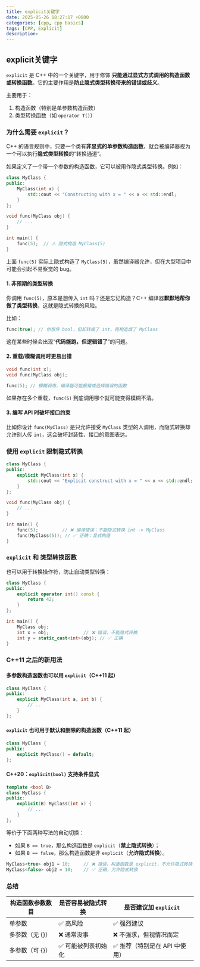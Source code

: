 ```yaml
---
title: explicit关键字
date: 2025-05-26 18:27:17 +0800
categories: [cpp, cpp basics]
tags: [CPP, Explicit]
description: 
---
```

## explicit关键字

`explicit` 是 C++ 中的一个关键字，用于修饰 **只能通过显式方式调用的构造函数或转换函数**。它的主要作用是**防止隐式类型转换带来的错误或歧义**。

主要用于：

1. 构造函数（特别是单参数构造函数）
2. 类型转换函数（如 `operator T()`）

### 为什么需要 `explicit`？

C++ 的语言规则中，只要一个类有**非显式的单参数构造函数**，就会被编译器视为一个可以执行**隐式类型转换**的“转换通道”。

如果定义了一个带一个参数的构造函数，它可以被用作隐式类型转换。例如：

```cpp
class MyClass {
public:
    MyClass(int x) {
        std::cout << "Constructing with x = " << x << std::endl;
    }
};

void func(MyClass obj) {
    // ...
}

int main() {
    func(5);  // ⚠️ 隐式构造 MyClass(5)
}
```

上面 `func(5)` 实际上隐式构造了 `MyClass(5)`，虽然编译器允许，但在大型项目中可能会引起不易察觉的 bug。

#### 1. **非预期的类型转换**

你调用 `func(5)`，原本是想传入 `int` 吗？还是忘记构造？C++ 编译器**默默地帮你做了类型转换**，这就是隐式转换的风险。

比如：

```cpp
func(true); // 你想传 bool，但却转成了 int，再构造成了 MyClass
```

这在某些时候会出现“**代码能跑，但逻辑错了**”的问题。

#### 2. **重载/模糊调用时更易出错**

```cpp
void func(int x);
void func(MyClass obj);

func(5); // 模糊调用，编译器可能报错或选择错误的函数
```

如果存在多个重载，`func(5)` 到底调用哪个就可能变得模糊不清。

#### 3. **编写 API 时破坏接口约束**

比如你设计 `func(MyClass)` 是只允许接受 `MyClass` 类型的人调用，而隐式转换却允许别人传 `int`，这会破坏封装性、接口的意图表达。

### 使用 `explicit` 限制隐式转换

```cpp
class MyClass {
public:
    explicit MyClass(int x) {
        std::cout << "Explicit construct with x = " << x << std::endl;
    }
};

void func(MyClass obj) {
    // ...
}

int main() {
    func(5);         // ❌ 编译错误：不能隐式转换 int -> MyClass
    func(MyClass(5)); // ✅ 正确：显式构造
}
```

###  `explicit` 和 类型转换函数

也可以用于转换操作符，防止自动类型转换：

```cpp
class MyClass {
public:
    explicit operator int() const {
        return 42;
    }
};

int main() {
    MyClass obj;
    int x = obj;             // ❌ 错误，不能隐式转换
    int y = static_cast<int>(obj); // ✅ 正确
}
```

### C++11 之后的新用法

#### 多参数构造函数也可以用 `explicit`（C++11 起）

```cpp
class MyClass {
public:
    explicit MyClass(int a, int b) {
        // ...
    }
};
```

#### `explicit` 也可用于默认和删除的构造函数（C++11 起）

```cpp
class MyClass {
public:
    explicit MyClass() = default;
};
```

#### C++20：`explicit(bool)` 支持条件显式

```cpp
template <bool B>
class MyClass {
public:
    explicit(B) MyClass(int x) {
        // ...
    }
};
```

等价于下面两种写法的自动切换：

- 如果 `B == true`，那么构造函数是 `explicit`（**禁止隐式转换**）；
- 如果 `B == false`，那么构造函数是非 `explicit`（**允许隐式转换**）。

```cpp
MyClass<true> obj1 = 10;     // ❌ 错误，构造函数是 explicit，不允许隐式转换
MyClass<false> obj2 = 10;    // ✅ 正确，允许隐式转换
```

### 总结

| 构造函数参数数目 | 是否容易被隐式转换 | 是否建议加 `explicit`         |
| ---------------- | ------------------ | ----------------------------- |
| 单参数           | ✅ 高风险           | ✅ 强烈建议                    |
| 多参数（无 {}）  | ❌ 通常没事         | ❌ 不强求，但视情况而定        |
| 多参数（可 {}）  | ✅ 可能被列表初始化 | ✅ 推荐（特别是在 API 中使用） |
